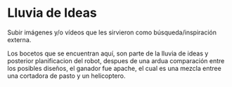 # Lluvia de Ideas

Subir imágenes y/o vídeos que les sirvieron como búsqueda/inspiración externa.

Los bocetos que se encuentran aquí, son parte de la lluvia de ideas y posterior planificacion del robot, despues de una ardua comparación entre los posibles diseños, el ganador fue apache, el cual es una mezcla entree una cortadora de pasto y un helicoptero.  
